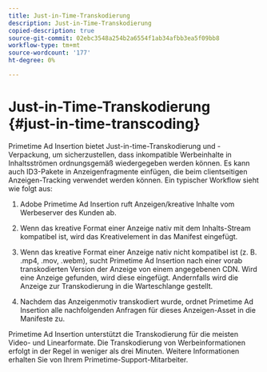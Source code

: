 ```yaml
---
title: Just-in-Time-Transkodierung
description: Just-in-Time-Transkodierung
copied-description: true
source-git-commit: 02ebc3548a254b2a6554f1ab34afbb3ea5f09bb8
workflow-type: tm+mt
source-wordcount: '177'
ht-degree: 0%

---
```


# Just-in-Time-Transkodierung {#just-in-time-transcoding}

Primetime Ad Insertion bietet Just-in-time-Transkodierung und -Verpackung, um sicherzustellen, dass inkompatible Werbeinhalte in Inhaltsströmen ordnungsgemäß wiedergegeben werden können. Es kann auch ID3-Pakete in Anzeigenfragmente einfügen, die beim clientseitigen Anzeigen-Tracking verwendet werden können.
Ein typischer Workflow sieht wie folgt aus:

1. Adobe Primetime Ad Insertion ruft Anzeigen/kreative Inhalte vom Werbeserver des Kunden ab.

1. Wenn das kreative Format einer Anzeige nativ mit dem Inhalts-Stream kompatibel ist, wird das Kreativelement in das Manifest eingefügt.

1. Wenn das kreative Format einer Anzeige nativ nicht kompatibel ist (z. B. .mp4, .mov, .webm), sucht Primetime Ad Insertion nach einer vorab transkodierten Version der Anzeige von einem angegebenen CDN. Wird eine Anzeige gefunden, wird diese eingefügt. Andernfalls wird die Anzeige zur Transkodierung in die Warteschlange gestellt.

1. Nachdem das Anzeigenmotiv transkodiert wurde, ordnet Primetime Ad Insertion alle nachfolgenden Anfragen für dieses Anzeigen-Asset in die Manifeste zu.

Primetime Ad Insertion unterstützt die Transkodierung für die meisten Video- und Linearformate. Die Transkodierung von Werbeinformationen erfolgt in der Regel in weniger als drei Minuten. Weitere Informationen erhalten Sie von Ihrem Primetime-Support-Mitarbeiter.
